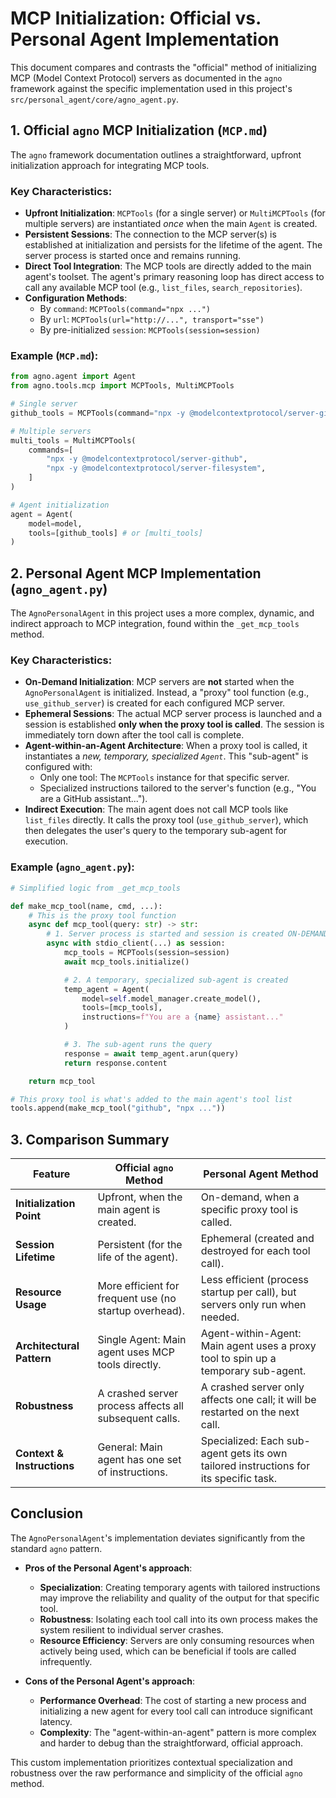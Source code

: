 # MCP Initialization: Official vs. Personal Agent Implementation

This document compares and contrasts the "official" method of initializing MCP (Model Context Protocol) servers as documented in the `agno` framework against the specific implementation used in this project's `src/personal_agent/core/agno_agent.py`.

## 1. Official `agno` MCP Initialization (`MCP.md`)

The `agno` framework documentation outlines a straightforward, upfront initialization approach for integrating MCP tools.

### Key Characteristics:

-   **Upfront Initialization**: `MCPTools` (for a single server) or `MultiMCPTools` (for multiple servers) are instantiated *once* when the main `Agent` is created.
-   **Persistent Sessions**: The connection to the MCP server(s) is established at initialization and persists for the lifetime of the agent. The server process is started once and remains running.
-   **Direct Tool Integration**: The MCP tools are directly added to the main agent's toolset. The agent's primary reasoning loop has direct access to call any available MCP tool (e.g., `list_files`, `search_repositories`).
-   **Configuration Methods**:
    -   By `command`: `MCPTools(command="npx ...")`
    -   By `url`: `MCPTools(url="http://...", transport="sse")`
    -   By pre-initialized `session`: `MCPTools(session=session)`

### Example (`MCP.md`):

```python
from agno.agent import Agent
from agno.tools.mcp import MCPTools, MultiMCPTools

# Single server
github_tools = MCPTools(command="npx -y @modelcontextprotocol/server-github")

# Multiple servers
multi_tools = MultiMCPTools(
    commands=[
        "npx -y @modelcontextprotocol/server-github",
        "npx -y @modelcontextprotocol/server-filesystem",
    ]
)

# Agent initialization
agent = Agent(
    model=model,
    tools=[github_tools] # or [multi_tools]
)
```

## 2. Personal Agent MCP Implementation (`agno_agent.py`)

The `AgnoPersonalAgent` in this project uses a more complex, dynamic, and indirect approach to MCP integration, found within the `_get_mcp_tools` method.

### Key Characteristics:

-   **On-Demand Initialization**: MCP servers are **not** started when the `AgnoPersonalAgent` is initialized. Instead, a "proxy" tool function (e.g., `use_github_server`) is created for each configured MCP server.
-   **Ephemeral Sessions**: The actual MCP server process is launched and a session is established **only when the proxy tool is called**. The session is immediately torn down after the tool call is complete.
-   **Agent-within-an-Agent Architecture**: When a proxy tool is called, it instantiates a *new, temporary, specialized `Agent`*. This "sub-agent" is configured with:
    -   Only one tool: The `MCPTools` instance for that specific server.
    -   Specialized instructions tailored to the server's function (e.g., "You are a GitHub assistant...").
-   **Indirect Execution**: The main agent does not call MCP tools like `list_files` directly. It calls the proxy tool (`use_github_server`), which then delegates the user's query to the temporary sub-agent for execution.

### Example (`agno_agent.py`):

```python
# Simplified logic from _get_mcp_tools

def make_mcp_tool(name, cmd, ...):
    # This is the proxy tool function
    async def mcp_tool(query: str) -> str:
        # 1. Server process is started and session is created ON-DEMAND
        async with stdio_client(...) as session:
            mcp_tools = MCPTools(session=session)
            await mcp_tools.initialize()

            # 2. A temporary, specialized sub-agent is created
            temp_agent = Agent(
                model=self.model_manager.create_model(),
                tools=[mcp_tools],
                instructions=f"You are a {name} assistant..."
            )

            # 3. The sub-agent runs the query
            response = await temp_agent.arun(query)
            return response.content

    return mcp_tool

# This proxy tool is what's added to the main agent's tool list
tools.append(make_mcp_tool("github", "npx ..."))
```

## 3. Comparison Summary

| Feature                   | Official `agno` Method                                     | Personal Agent Method                                                              |
| ------------------------- | ---------------------------------------------------------- | ---------------------------------------------------------------------------------- |
| **Initialization Point**  | Upfront, when the main agent is created.                   | On-demand, when a specific proxy tool is called.                                   |
| **Session Lifetime**      | Persistent (for the life of the agent).                    | Ephemeral (created and destroyed for each tool call).                              |
| **Resource Usage**        | More efficient for frequent use (no startup overhead).     | Less efficient (process startup per call), but servers only run when needed.       |
| **Architectural Pattern** | Single Agent: Main agent uses MCP tools directly.          | Agent-within-Agent: Main agent uses a proxy tool to spin up a temporary sub-agent. |
| **Robustness**            | A crashed server process affects all subsequent calls.     | A crashed server only affects one call; it will be restarted on the next call.     |
| **Context & Instructions**| General: Main agent has one set of instructions.           | Specialized: Each sub-agent gets its own tailored instructions for its specific task. |

## Conclusion

The `AgnoPersonalAgent`'s implementation deviates significantly from the standard `agno` pattern.

-   **Pros of the Personal Agent's approach**:
    -   **Specialization**: Creating temporary agents with tailored instructions may improve the reliability and quality of the output for that specific tool.
    -   **Robustness**: Isolating each tool call into its own process makes the system resilient to individual server crashes.
    -   **Resource Efficiency**: Servers are only consuming resources when actively being used, which can be beneficial if tools are called infrequently.

-   **Cons of the Personal Agent's approach**:
    -   **Performance Overhead**: The cost of starting a new process and initializing a new agent for every tool call can introduce significant latency.
    -   **Complexity**: The "agent-within-an-agent" pattern is more complex and harder to debug than the straightforward, official approach.

This custom implementation prioritizes contextual specialization and robustness over the raw performance and simplicity of the official `agno` method.
